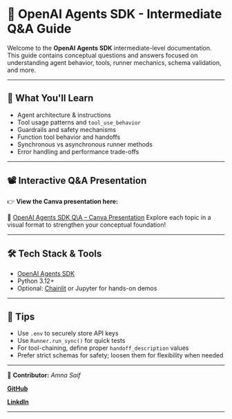 # 🤖 OpenAI Agents SDK - Intermediate Q&A Guide

Welcome to the **OpenAI Agents SDK** intermediate-level documentation.  
This guide contains conceptual questions and answers focused on understanding agent behavior, tools, runner mechanics, schema validation, and more.

---

## 📘 What You'll Learn

- Agent architecture & instructions
- Tool usage patterns and `tool_use_behavior`
- Guardrails and safety mechanisms
- Function tool behavior and handoffs
- Synchronous vs asynchronous runner methods
- Error handling and performance trade-offs

---

## 📽️ Interactive Q&A Presentation

👉 **View the Canva presentation here:**  

🔗 [OpenAI Agents SDK Q\A – Canva Presentation](https://www.canva.com/design/DAGqsTFUg7s/nuz97rO4sP8xGtuj3t27VQ/edit?utm_content=DAGqsTFUg7s&utm_campaign=designshare&utm_medium=link2&utm_source=sharebutton)
Explore each topic in a visual format to strengthen your conceptual foundation!

---

## 🛠️ Tech Stack & Tools

- [OpenAI Agents SDK](https://openai.github.io/openai-agents-python/)
- Python 3.12+
- Optional: [Chainlit](https://docs.chainlit.io) or Jupyter for hands-on demos

---

## 🔑 Tips

- Use `.env` to securely store API keys
- Use `Runner.run_sync()` for quick tests
- For tool-chaining, define proper `handoff_description` values
- Prefer strict schemas for safety; loosen them for flexibility when needed

---

📌 **Contributor:** *Amna Saif*

**[GitHub](https://github.com/Amnagithub)**

**[LinkdIn](https://www.linkedin.com/in/amna-kh-0507532b4/)**  

---
